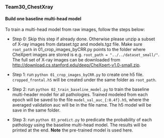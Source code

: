 ### Team30_ChestXray

#### Build one baseline multi-head model

To train a multi-head model from raw images, follow the steps below:

* Step 0: Skip this step if already done. Otherwise please unzip a subset of X-ray images from dataset.tgz and models.tgz file. Make sure `root_path` in 01_crop_images_byCRR.py points to the folder 
where CheXpert images are stored is e.g. `root_path = "../../dataset_small/"`. The full set of X-ray 
images can be downloaded from http://download.cs.stanford.edu/deep/CheXpert-v1.0-small.zip. 

* Step 1: run `python 01_crop_images_byCRR.py` to create one h5 file. `cropped_frontal.h5` will 
be created under the same folder as `root_path`. 

* Step 2: run `python 02_train_baseline_model.py` to train the baseline multi-header model for all pathologies. Trained modeled 
from each epoch will be saved to the file `model_val_auc_{:0.4f}.h5`, where the averaged validation auc will be 
in the file name. The h5 model will be save in the same folder. 

* Step 3: run `python 03_predict.py` to predicate the probability of each pathology using the baseline multi-head model. 
The results will be printed at the end. **Note** the pre-trained model is used here. 


